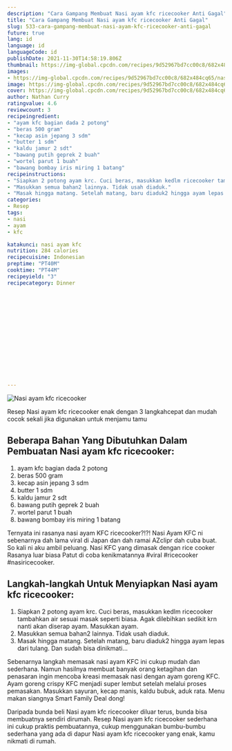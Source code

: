 ```yaml
---
description: "Cara Gampang Membuat Nasi ayam kfc ricecooker Anti Gagal"
title: "Cara Gampang Membuat Nasi ayam kfc ricecooker Anti Gagal"
slug: 533-cara-gampang-membuat-nasi-ayam-kfc-ricecooker-anti-gagal
future: true
lang: id
language: id
languageCode: id
publishDate: 2021-11-30T14:58:19.806Z 
thumbnail: https://img-global.cpcdn.com/recipes/9d52967bd7cc00c8/682x484cq65/nasi-ayam-kfc-ricecooker-foto-resep-utama.png
images:
- https://img-global.cpcdn.com/recipes/9d52967bd7cc00c8/682x484cq65/nasi-ayam-kfc-ricecooker-foto-resep-utama.png
image: https://img-global.cpcdn.com/recipes/9d52967bd7cc00c8/682x484cq65/nasi-ayam-kfc-ricecooker-foto-resep-utama.png
cover: https://img-global.cpcdn.com/recipes/9d52967bd7cc00c8/682x484cq65/nasi-ayam-kfc-ricecooker-foto-resep-utama.png
author: Nathan Curry
ratingvalue: 4.6
reviewcount: 3
recipeingredient:
- "ayam kfc bagian dada 2 potong"
- "beras 500 gram"
- "kecap asin jepang 3 sdm"
- "butter 1 sdm"
- "kaldu jamur 2 sdt"
- "bawang putih geprek 2 buah"
- "wortel parut 1 buah"
- "bawang bombay iris miring 1 batang"
recipeinstructions:
- "Siapkan 2 potong ayam krc. Cuci beras, masukkan kedlm ricecooker tambahkan air sesuai masak seperti biasa. Agak dilebihkan sedikit krn nanti akan diserap ayam. Masukkan ayam."
- "Masukkan semua bahan2 lainnya. Tidak usah diaduk."
- "Masak hingga matang. Setelah matang, baru diaduk2 hingga ayam lepas dari tulang. Dan sudah bisa dinikmati..."
categories:
- Resep
tags:
- nasi
- ayam
- kfc

katakunci: nasi ayam kfc 
nutrition: 284 calories
recipecuisine: Indonesian
preptime: "PT40M"
cooktime: "PT44M"
recipeyield: "3"
recipecategory: Dinner


     
    
    
    
    
    
    
    
    
    
    
      
    
---
```



![Nasi ayam kfc ricecooker](https://img-global.cpcdn.com/recipes/9d52967bd7cc00c8/682x484cq65/nasi-ayam-kfc-ricecooker-foto-resep-utama.png)

Resep Nasi ayam kfc ricecooker  enak dengan 3 langkahcepat dan mudah cocok sekali jika digunakan untuk menjamu tamu

<!--inarticleads1-->

## Beberapa Bahan Yang Dibutuhkan Dalam Pembuatan Nasi ayam kfc ricecooker:

1. ayam kfc bagian dada 2 potong
1. beras 500 gram
1. kecap asin jepang 3 sdm
1. butter 1 sdm
1. kaldu jamur 2 sdt
1. bawang putih geprek 2 buah
1. wortel parut 1 buah
1. bawang bombay iris miring 1 batang

Ternyata ini rasanya nasi ayam KFC ricecooker?!?! Nasi Ayam KFC ni sebenarnya dah lama viral di Japan dan dah ramai AZclipr dah cuba buat. So kali ni aku ambil peluang. Nasi KFC yang dimasak dengan rice cooker Rasanya luar biasa Patut di coba kenikmatannya #viral #ricecooker #nasiricecooker. 

<!--inarticleads2-->

## Langkah-langkah Untuk Menyiapkan Nasi ayam kfc ricecooker:

1. Siapkan 2 potong ayam krc. Cuci beras, masukkan kedlm ricecooker tambahkan air sesuai masak seperti biasa. Agak dilebihkan sedikit krn nanti akan diserap ayam. Masukkan ayam.
1. Masukkan semua bahan2 lainnya. Tidak usah diaduk.
1. Masak hingga matang. Setelah matang, baru diaduk2 hingga ayam lepas dari tulang. Dan sudah bisa dinikmati...


Sebenarnya langkah memasak nasi ayam KFC ini cukup mudah dan sederhana. Namun hasilnya membuat banyak orang ketagihan dan penasaran ingin mencoba kreasi memasak nasi dengan ayam goreng KFC. Ayam goreng crispy KFC menjadi super lembut setelah melalui proses pemasakan. Masukkan sayuran, kecap manis, kaldu bubuk, aduk rata. Menu makan siangnya Smart Family Deal dong! 

Daripada bunda beli  Nasi ayam kfc ricecooker  diluar terus, bunda  bisa membuatnya sendiri dirumah. Resep  Nasi ayam kfc ricecooker  sederhana ini cukup praktis pembuatannya, cukup menggunakan bumbu-bumbu sederhana yang ada di dapur  Nasi ayam kfc ricecooker  yang enak, kamu nikmati di rumah.
